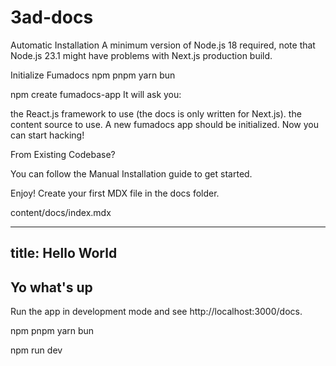 # 3ad-docs

Automatic Installation
A minimum version of Node.js 18 required, note that Node.js 23.1 might have problems with Next.js production build.

Initialize Fumadocs
npm
pnpm
yarn
bun

npm create fumadocs-app
It will ask you:

the React.js framework to use (the docs is only written for Next.js).
the content source to use.
A new fumadocs app should be initialized. Now you can start hacking!

From Existing Codebase?

You can follow the Manual Installation guide to get started.

Enjoy!
Create your first MDX file in the docs folder.

content/docs/index.mdx

---
title: Hello World
---
## Yo what's up
Run the app in development mode and see http://localhost:3000/docs.

npm
pnpm
yarn
bun

npm run dev